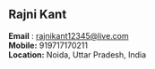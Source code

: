 ## Rajni Kant
**Email** : rajnikant12345@live.com  
**Mobile:** 919717170211  
**Location:**  Noida, Uttar Pradesh, India


